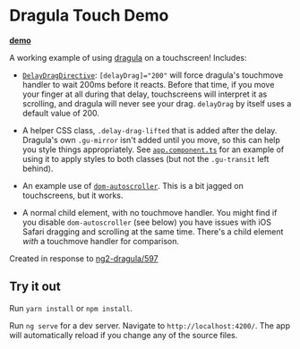 # Dragula Touch Demo

**[demo](https://dist-qipwlhpznt.now.sh/)**

A working example of using [dragula](https://github.com/bevacqua/dragula) on a touchscreen! Includes:

* [`DelayDragDirective`](https://github.com/cormacrelf/dragula-touch-demo/blob/master/src/app/delay-drag.directive.ts):
  `[delayDrag]="200"` will force dragula's touchmove handler to wait 200ms
  before it reacts. Before that time, if you move your finger at all during that
  delay, touchscreens will interpret it as scrolling, and dragula will never see
  your drag. `delayDrag` by itself uses a default value of 200.

* A helper CSS class, `.delay-drag-lifted` that is added after the delay.
  Dragula's own `.gu-mirror` isn't added until you move, so this can help you
  style things appropriately. See
  [`app.component.ts`](https://github.com/cormacrelf/dragula-touch-demo/blob/master/src/app/app.component.ts#L56)
  for an example of using it to apply styles to both classes (but not the
  `.gu-transit` left behind).

* An example use of
  [`dom-autoscroller`](https://github.com/hollowdoor/dom_autoscroller). This is
  a bit jagged on touchscreens, but it works.

* A normal child element, with no touchmove handler. You might find if you
  disable `dom-autoscroller` (see below) you have issues with iOS Safari
  dragging and scrolling at the same time. There's a child element *with*
  a touchmove handler for comparison.

Created in response to [ng2-dragula/597](https://github.com/valor-software/ng2-dragula/issues/597)

## Try it out

Run `yarn install` or `npm install`.

Run `ng serve` for a dev server. Navigate to `http://localhost:4200/`. The app will automatically reload if you change any of the source files.

